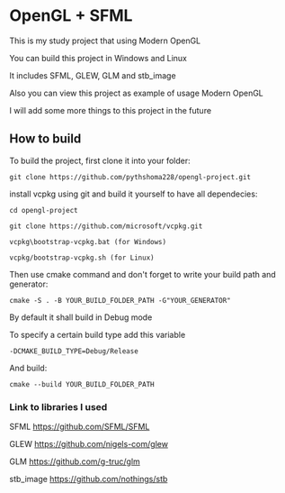# OpenGL + SFML
This is my study project that using Modern OpenGL

You can build this project in Windows and Linux

It includes SFML, GLEW, GLM and stb_image

Also you can view this project as example of usage Modern OpenGL

I will add some more things to this project in the future


## How to build
To build the project, first clone it into your folder:
```
git clone https://github.com/pythshoma228/opengl-project.git
```
install vcpkg using git and build it yourself to have all dependecies:
```
cd opengl-project

git clone https://github.com/microsoft/vcpkg.git

vcpkg\bootstrap-vcpkg.bat (for Windows)

vcpkg/bootstrap-vcpkg.sh (for Linux)
```

Then use cmake command and don't forget to write your build path and generator:
```
cmake -S . -B YOUR_BUILD_FOLDER_PATH -G"YOUR_GENERATOR"
```

By default it shall build in Debug mode

To specify a certain build type add this variable
```
-DCMAKE_BUILD_TYPE=Debug/Release
```

And build:
```
cmake --build YOUR_BUILD_FOLDER_PATH
```

### Link to libraries I used

SFML https://github.com/SFML/SFML


GLEW https://github.com/nigels-com/glew


GLM https://github.com/g-truc/glm


stb_image https://github.com/nothings/stb
